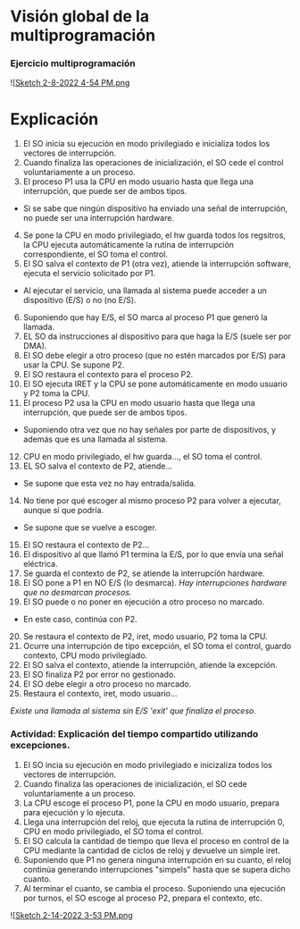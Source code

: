 

# Visión global de la multiprogramación
### Ejercicio multiprogramación

![[Sketch 2-8-2022 4-54 PM.png](../_resources/Visi%C3%B3n_global_de_la_multiprogramaci%C3%B3n.resources/Sketch%202-8-2022%204-54%20PM.png)


# Explicación



1. El SO inicia su ejecución en modo privilegiado e inicializa todos los vectores de interrupción.
2. Cuando finaliza las operaciones de inicialización, el SO cede el control voluntariamente a un proceso.
3. El proceso P1 usa la CPU en modo usuario hasta que llega una interrupción, que puede ser de ambos tipos.
  * Si se sabe que ningún dispositivo ha enviado una señal de interrupción, no puede ser una interrupción hardware.
4. Se pone la CPU en modo privilegiado, el hw guarda todos los regsitros, la CPU ejecuta automáticamente la rutina de interrupción correspondiente, el SO toma el control.
5. El SO salva el contexto de P1 (otra vez), atiende la interrupción software, ejecuta el servicio solicitado por P1.
  * Al ejecutar el servicio, una llamada al sistema puede acceder a un dispositivo (E/S) o no (no E/S).
6. Suponiendo que hay E/S, el SO marca al proceso P1 que generó la llamada.
7. EL SO da instrucciones al dispositivo para que haga la E/S (suele ser por DMA).
8. El SO debe elegir a otro proceso (que no estén marcados por E/S) para usar la CPU. Se supone P2.
9. El SO restaura el contexto para el proceso P2.
10. El SO ejecuta IRET y la CPU se pone automáticamente en modo usuario y P2 toma la CPU.
11. El proceso P2 usa la CPU en modo usuario hasta que llega una interrupción, que puede ser de ambos tipos.
  * Suponiendo otra vez que no hay señales por parte de dispositivos, y además que es una llamada al sistema.
12. CPU en modo privilegiado, el hw guarda..., el SO toma el control.
13. EL SO salva el contexto de P2, atiende...
  * Se supone que esta vez no hay entrada/salida.
14. No tiene por qué escoger al mismo proceso P2 para volver a ejecutar, aunque sí que podría.
  * Se supone que se vuelve a escoger.
15. El SO restaura el contexto de P2...
16. El dispositivo al que llamó P1 termina la E/S, por lo que envía una señal eléctrica.
17. Se guarda el contexto de P2, se atiende la interrupción hardware.
18. El SO pone a P1 en NO E/S (lo desmarca). _Hay interrupciones hardware que no desmarcan procesos._
19. El SO puede o no poner en ejecución a otro proceso no marcado.
  * En este caso, continúa con P2.
20. Se restaura el contexto de P2, iret, modo usuario, P2 toma la CPU.
21. Ocurre una interrupción de tipo excepción, el SO toma el control, guardo contexto, CPU modo privilegiado.
22. El SO salva el contexto, atiende la interrupción, atiende la excepción.
23. El SO finaliza P2 por error no gestionado.
24. El SO debe elegir a otro proceso no marcado.
25. Restaura el contexto, iret, modo usuario...


_Existe una llamada al sistema sin E/S 'exit' que finaliza el proceso._



### Actividad: Explicación del tiempo compartido utilizando excepciones.

1. El SO incia su ejecución en modo privilegiado e inicizaliza todos los vectores de interrupción.
2. Cuando finaliza las operaciones de inicialización, el SO cede voluntariamente a un proceso.
3. La CPU escoge el proceso P1, pone la CPU en modo usuario, prepara para ejecución y lo ejecuta.
4. Llega una interrupción del reloj, que ejecuta la rutina de interrupción 0, CPU en modo privilegiado, el SO toma el control.
5. El SO calcula la cantidad de tiempo que lleva el proceso en control de la CPU mediante la cantidad de ciclos de reloj y devuelve un simple iret.
6. Suponiendo que P1 no genera ninguna interrupción en su cuanto, el reloj continúa generando interrupciones "simpels" hasta que se supera dicho cuanto.
7. Al terminar el cuanto, se cambia el proceso. Suponiendo una ejecución por turnos, el SO escoge al proceso P2, prepara el contexto, etc.


![[Sketch 2-14-2022 3-53 PM.png](../_resources/Visi%C3%B3n_global_de_la_multiprogramaci%C3%B3n.resources/Sketch%202-14-2022%203-53%20PM.png)
